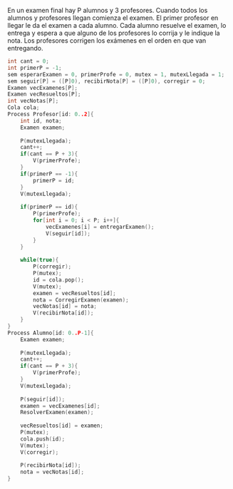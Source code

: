En un examen final hay P alumnos y 3 profesores. Cuando todos los alumnos y profesores llegan comienza el examen. El primer profesor en llegar le da el examen a cada alumno. Cada alumno resuelve el examen, lo entrega y espera a que alguno de los profesores lo corrija y le indique la nota. Los profesores corrigen los exámenes en el orden en que van entregando.

```c
int cant = 0;
int primerP = -1;
sem esperarExamen = 0, primerProfe = 0, mutex = 1, mutexLlegada = 1;
sem seguir[P] = ([P]0), recibirNota[P] = ([P]0), corregir = 0;
Examen vecExamenes[P];
Examen vecResueltos[P];
int vecNotas[P];
Cola cola;
Process Profesor[id: 0..2]{
	int id, nota;
	Examen examen;
	
	P(mutexLlegada);
	cant++;
	if(cant == P + 3){
		V(primerProfe);
	}
	if(primerP == -1){
		primerP = id;
	}
	V(mutexLlegada);
	
	if(primerP == id){
		P(primerProfe);
		for[int i = 0; i < P; i++]{
			vecExamenes[i] = entregarExamen();
			V(seguir[id]);
		}
	}
	
	while(true){
		P(corregir);
		P(mutex);
		id = cola.pop();
		V(mutex);
		examen = vecResueltos[id];
		nota = CorregirExamen(examen);
		vecNotas[id] = nota;
		V(recibirNota[id]);
	}
}
Process Alumno[id: 0..P-1]{
	Examen examen;
	
	P(mutexLlegada);
	cant++;
	if(cant == P + 3){
		V(primerProfe);
	}
	V(mutexLlegada);
	
	P(seguir[id]);
	examen = vecExamenes[id];
	ResolverExamen(examen);
	
	vecResueltos[id] = examen;
	P(mutex);
	cola.push(id);
	V(mutex);
	V(corregir);
	
	P(recibirNota[id]);
	nota = vecNotas[id];
}
```